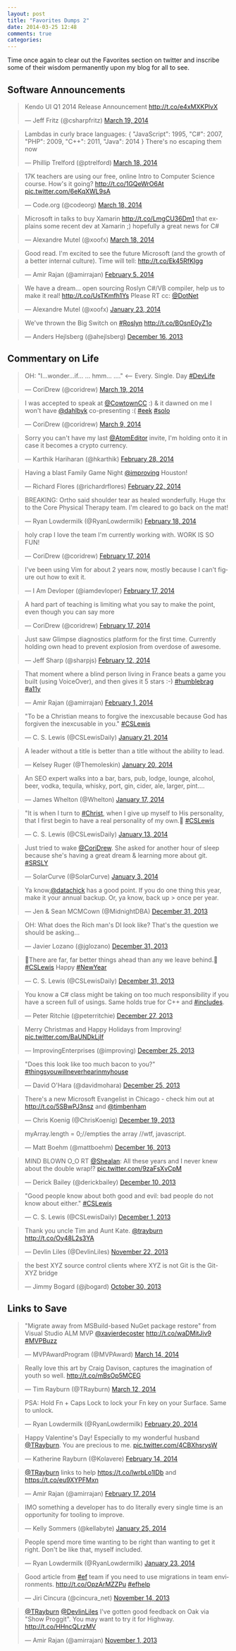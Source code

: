 ```yaml
---
layout: post
title: "Favorites Dumps 2"
date: 2014-03-25 12:48
comments: true
categories: 
---
```


Time once again to clear out the Favorites section on twitter and inscribe some of their wisdom permanently upon my blog for all to see.

## Software Announcements

<blockquote class="twitter-tweet" lang="en"><p>Kendo UI Q1 2014 Release Announcement <a href="http://t.co/e4xMXKPlvX">http://t.co/e4xMXKPlvX</a></p>&mdash; Jeff Fritz (@csharpfritz) <a href="https://twitter.com/csharpfritz/statuses/446300154304679937">March 19, 2014</a></blockquote>
<script async src="//platform.twitter.com/widgets.js" charset="utf-8"></script>

<blockquote class="twitter-tweet" lang="en"><p>Lambdas in curly brace languages: &#10;{ &quot;JavaScript&quot;: 1995,&#10;&quot;C#&quot;: 2007,&#10;&quot;PHP&quot;: 2009,&#10;&quot;C++&quot;: 2011, &#10;&quot;Java&quot;: 2014 }&#10;There&#39;s no escaping them now</p>&mdash; Phillip Trelford (@ptrelford) <a href="https://twitter.com/ptrelford/statuses/446024684329771010">March 18, 2014</a></blockquote>
<script async src="//platform.twitter.com/widgets.js" charset="utf-8"></script>

<blockquote class="twitter-tweet" lang="en"><p>17K teachers are using our free, online Intro to Computer Science course. How&#39;s it going? <a href="http://t.co/1GQeWrO6At">http://t.co/1GQeWrO6At</a> <a href="http://t.co/6eKqXWL9sA">pic.twitter.com/6eKqXWL9sA</a></p>&mdash; Code.org (@codeorg) <a href="https://twitter.com/codeorg/statuses/445987791243976704">March 18, 2014</a></blockquote>
<script async src="//platform.twitter.com/widgets.js" charset="utf-8"></script>

<blockquote class="twitter-tweet" lang="en"><p>Microsoft in talks to buy Xamarin <a href="http://t.co/LmgCU36Dm1">http://t.co/LmgCU36Dm1</a> that explains some recent dev at Xamarin ;) hopefully a great news for C#</p>&mdash; Alexandre Mutel (@xoofx) <a href="https://twitter.com/xoofx/statuses/445733367166676992">March 18, 2014</a></blockquote>
<script async src="//platform.twitter.com/widgets.js" charset="utf-8"></script>

<blockquote class="twitter-tweet" lang="en"><p>Good read. I&#39;m excited to see the future Microsoft (and the growth of a better internal culture). Time will tell: <a href="http://t.co/Ek45RfKIgg">http://t.co/Ek45RfKIgg</a></p>&mdash; Amir Rajan (@amirrajan) <a href="https://twitter.com/amirrajan/statuses/431067771166679040">February 5, 2014</a></blockquote>
<script async src="//platform.twitter.com/widgets.js" charset="utf-8"></script>

<blockquote class="twitter-tweet" lang="en"><p>We have a dream... open sourcing Roslyn C#/VB compiler, help us to make it real! <a href="http://t.co/UsTKmfh1Ys">http://t.co/UsTKmfh1Ys</a> Please RT cc: <a href="https://twitter.com/DotNet">@DotNet</a></p>&mdash; Alexandre Mutel (@xoofx) <a href="https://twitter.com/xoofx/statuses/426332714069798913">January 23, 2014</a></blockquote>
<script async src="//platform.twitter.com/widgets.js" charset="utf-8"></script>

<blockquote class="twitter-tweet" lang="en"><p>We&#39;ve thrown the Big Switch on <a href="https://twitter.com/search?q=%23Roslyn&amp;src=hash">#Roslyn</a> <a href="http://t.co/BOsnE0yZ1o">http://t.co/BOsnE0yZ1o</a></p>&mdash; Anders Hejlsberg (@ahejlsberg) <a href="https://twitter.com/ahejlsberg/statuses/412674278077632512">December 16, 2013</a></blockquote>
<script async src="//platform.twitter.com/widgets.js" charset="utf-8"></script>

## Commentary on Life

<blockquote class="twitter-tweet" lang="en"><p>OH: &quot;I...wonder...if... ... hmm... ....&quot; &lt;-- Every. Single. Day <a href="https://twitter.com/search?q=%23DevLife&amp;src=hash">#DevLife</a></p>&mdash; CoriDrew (@coridrew) <a href="https://twitter.com/coridrew/statuses/446395056803434496">March 19, 2014</a></blockquote>
<script async src="//platform.twitter.com/widgets.js" charset="utf-8"></script>

<blockquote class="twitter-tweet" lang="en"><p>I was accepted to speak at <a href="https://twitter.com/CowtownCC">@CowtownCC</a> :) &amp; it dawned on me I won&#39;t have <a href="https://twitter.com/dahlbyk">@dahlbyk</a> co-presenting :( <a href="https://twitter.com/search?q=%23eek&amp;src=hash">#eek</a> <a href="https://twitter.com/search?q=%23solo&amp;src=hash">#solo</a></p>&mdash; CoriDrew (@coridrew) <a href="https://twitter.com/coridrew/statuses/442668493234659329">March 9, 2014</a></blockquote>
<script async src="//platform.twitter.com/widgets.js" charset="utf-8"></script>

<blockquote class="twitter-tweet" lang="en"><p>Sorry you can&#39;t have my last <a href="https://twitter.com/AtomEditor">@AtomEditor</a> invite, I&#39;m holding onto it in case it becomes a crypto currency.</p>&mdash; Karthik Hariharan (@hkarthik) <a href="https://twitter.com/hkarthik/statuses/439520101499301888">February 28, 2014</a></blockquote>
<script async src="//platform.twitter.com/widgets.js" charset="utf-8"></script>

<blockquote class="twitter-tweet" lang="en"><p>Having a blast Family Game Night <a href="https://twitter.com/improving">@improving</a> Houston!</p>&mdash; Richard Flores (@richardrflores) <a href="https://twitter.com/richardrflores/statuses/437037215370063872">February 22, 2014</a></blockquote>
<script async src="//platform.twitter.com/widgets.js" charset="utf-8"></script>

<blockquote class="twitter-tweet" lang="en"><p>BREAKING: Ortho said shoulder tear as healed wonderfully. Huge thx to the Core Physical Therapy team. I&#39;m cleared to go back on the mat!</p>&mdash; Ryan Lowdermilk (@RyanLowdermilk) <a href="https://twitter.com/RyanLowdermilk/statuses/435820960055558144">February 18, 2014</a></blockquote>
<script async src="//platform.twitter.com/widgets.js" charset="utf-8"></script>

<blockquote class="twitter-tweet" lang="en"><p>holy crap I love the team I&#39;m currently working with. WORK IS SO FUN!</p>&mdash; CoriDrew (@coridrew) <a href="https://twitter.com/coridrew/statuses/435559832595070976">February 17, 2014</a></blockquote>
<script async src="//platform.twitter.com/widgets.js" charset="utf-8"></script>

<blockquote class="twitter-tweet" lang="en"><p>I&#39;ve been using Vim for about 2 years now, mostly because I can&#39;t figure out how to exit it.</p>&mdash; I Am Devloper (@iamdevloper) <a href="https://twitter.com/iamdevloper/statuses/435555976687923200">February 17, 2014</a></blockquote>
<script async src="//platform.twitter.com/widgets.js" charset="utf-8"></script>

<blockquote class="twitter-tweet" lang="en"><p>A hard part of teaching is limiting what you say to make the point, even though you can say more</p>&mdash; CoriDrew (@coridrew) <a href="https://twitter.com/coridrew/statuses/435548659984244736">February 17, 2014</a></blockquote>
<script async src="//platform.twitter.com/widgets.js" charset="utf-8"></script>

<blockquote class="twitter-tweet" lang="en"><p>Just saw Glimpse diagnostics platform for the first time. Currently holding own head to prevent explosion from overdose of awesome.</p>&mdash; Jeff Sharp (@sharpjs) <a href="https://twitter.com/sharpjs/statuses/433650536106438656">February 12, 2014</a></blockquote>
<script async src="//platform.twitter.com/widgets.js" charset="utf-8"></script>

<blockquote class="twitter-tweet" lang="en"><p>That moment where a blind person living in France beats a game you built (using VoiceOver), and then gives it 5 stars :-) <a href="https://twitter.com/search?q=%23humblebrag&amp;src=hash">#humblebrag</a> <a href="https://twitter.com/search?q=%23a11y&amp;src=hash">#a11y</a></p>&mdash; Amir Rajan (@amirrajan) <a href="https://twitter.com/amirrajan/statuses/429646872706183169">February 1, 2014</a></blockquote>
<script async src="//platform.twitter.com/widgets.js" charset="utf-8"></script>

<blockquote class="twitter-tweet" lang="en"><p>&quot;To be a Christian means to forgive the inexcusable because God has forgiven the inexcusable in you.&quot; <a href="https://twitter.com/search?q=%23CSLewis&amp;src=hash">#CSLewis</a></p>&mdash; C. S. Lewis (@CSLewisDaily) <a href="https://twitter.com/CSLewisDaily/statuses/425674289828737025">January 21, 2014</a></blockquote>
<script async src="//platform.twitter.com/widgets.js" charset="utf-8"></script>

<blockquote class="twitter-tweet" lang="en"><p>A leader without a title is better than a title without the ability to lead.</p>&mdash; Kelsey Ruger (@Themoleskin) <a href="https://twitter.com/Themoleskin/statuses/425271717108670464">January 20, 2014</a></blockquote>
<script async src="//platform.twitter.com/widgets.js" charset="utf-8"></script>

<blockquote class="twitter-tweet" lang="en"><p>An SEO expert walks into a bar, bars, pub, lodge, lounge, alcohol, beer, vodka, tequila, whisky, port, gin, cider, ale, larger, pint....</p>&mdash; James Whelton (@Whelton) <a href="https://twitter.com/Whelton/statuses/424137576232931328">January 17, 2014</a></blockquote>
<script async src="//platform.twitter.com/widgets.js" charset="utf-8"></script>

<blockquote class="twitter-tweet" lang="en"><p>&quot;It is when I turn to <a href="https://twitter.com/search?q=%23Christ&amp;src=hash">#Christ</a>, when I give up myself to His personality, that I first begin to have a real personality of my own. <a href="https://twitter.com/search?q=%23CSLewis&amp;src=hash">#CSLewis</a></p>&mdash; C. S. Lewis (@CSLewisDaily) <a href="https://twitter.com/CSLewisDaily/statuses/422611761066283009">January 13, 2014</a></blockquote>
<script async src="//platform.twitter.com/widgets.js" charset="utf-8"></script>

<blockquote class="twitter-tweet" lang="en"><p>Just tried to wake <a href="https://twitter.com/coridrew">@CoriDrew</a>. She asked for another hour of sleep because she&#39;s having a great dream &amp; learning more about git. <a href="https://twitter.com/search?q=%23SRSLY&amp;src=hash">#SRSLY</a></p>&mdash; SolarCurve (@SolarCurve) <a href="https://twitter.com/SolarCurve/statuses/419093745452064769">January 3, 2014</a></blockquote>
<script async src="//platform.twitter.com/widgets.js" charset="utf-8"></script>

<blockquote class="twitter-tweet" lang="en"><p>Ya know,<a href="https://twitter.com/datachick">@datachick</a> has a good point. If you do one thing this year, make it your annual backup. Or, ya know, back up &gt; once per year.</p>&mdash; Jen &amp; Sean MCMCown (@MidnightDBA) <a href="https://twitter.com/MidnightDBA/statuses/418090653189279744">December 31, 2013</a></blockquote>
<script async src="//platform.twitter.com/widgets.js" charset="utf-8"></script>

<blockquote class="twitter-tweet" lang="en"><p>OH: What does the Rich man&#39;s DI look like? That&#39;s the question we should be asking...</p>&mdash; Javier Lozano (@jglozano) <a href="https://twitter.com/jglozano/statuses/418075133601800192">December 31, 2013</a></blockquote>
<script async src="//platform.twitter.com/widgets.js" charset="utf-8"></script>

<blockquote class="twitter-tweet" lang="en"><p>There are far, far better things ahead than any we leave behind. <a href="https://twitter.com/search?q=%23CSLewis&amp;src=hash">#CSLewis</a> Happy <a href="https://twitter.com/search?q=%23NewYear&amp;src=hash">#NewYear</a></p>&mdash; C. S. Lewis (@CSLewisDaily) <a href="https://twitter.com/CSLewisDaily/statuses/418050409651908608">December 31, 2013</a></blockquote>
<script async src="//platform.twitter.com/widgets.js" charset="utf-8"></script>

<blockquote class="twitter-tweet" lang="en"><p>You know a C# class might be taking on too much responsibility if you have a screen full of usings. Same holds true for C++ and <a href="https://twitter.com/search?q=%23includes&amp;src=hash">#includes</a>.</p>&mdash; Peter Ritchie (@peterritchie) <a href="https://twitter.com/peterritchie/statuses/416676528584282112">December 27, 2013</a></blockquote>
<script async src="//platform.twitter.com/widgets.js" charset="utf-8"></script>

<blockquote class="twitter-tweet" lang="en"><p>Merry Christmas and Happy Holidays from Improving! <a href="http://t.co/BaUNDkLjIf">pic.twitter.com/BaUNDkLjIf</a></p>&mdash; ImprovingEnterprises (@improving) <a href="https://twitter.com/improving/statuses/415869569094672384">December 25, 2013</a></blockquote>
<script async src="//platform.twitter.com/widgets.js" charset="utf-8"></script>

<blockquote class="twitter-tweet" lang="en"><p>&quot;Does this look like too much bacon to you?&quot; <a href="https://twitter.com/search?q=%23thingsyouwillneverhearinmyhouse&amp;src=hash">#thingsyouwillneverhearinmyhouse</a></p>&mdash; David O&#39;Hara (@davidmohara) <a href="https://twitter.com/davidmohara/statuses/415824044303192064">December 25, 2013</a></blockquote>
<script async src="//platform.twitter.com/widgets.js" charset="utf-8"></script>

<blockquote class="twitter-tweet" lang="en"><p>There&#39;s a new Microsoft Evangelist in Chicago - check him out at <a href="http://t.co/5SBwPJ3nsz">http://t.co/5SBwPJ3nsz</a> and <a href="https://twitter.com/timbenham">@timbenham</a></p>&mdash; Chris Koenig (@ChrisKoenig) <a href="https://twitter.com/ChrisKoenig/statuses/413790762090762241">December 19, 2013</a></blockquote>
<script async src="//platform.twitter.com/widgets.js" charset="utf-8"></script>

<blockquote class="twitter-tweet" lang="en"><p>myArray.length = 0;//empties the array&#10;//wtf, javascript.</p>&mdash; Matt Boehm (@mattboehm) <a href="https://twitter.com/mattboehm/statuses/412678925290971136">December 16, 2013</a></blockquote>
<script async src="//platform.twitter.com/widgets.js" charset="utf-8"></script>

<blockquote class="twitter-tweet" lang="en"><p>MIND BLOWN O_O RT <a href="https://twitter.com/Shealan">@Shealan</a>: All these years and I never knew about the double wrap!? <a href="http://t.co/9zaFsXvCpM">pic.twitter.com/9zaFsXvCpM</a></p>&mdash; Derick Bailey (@derickbailey) <a href="https://twitter.com/derickbailey/statuses/410529889138114560">December 10, 2013</a></blockquote>
<script async src="//platform.twitter.com/widgets.js" charset="utf-8"></script>

<blockquote class="twitter-tweet" lang="en"><p>&quot;Good people know about both good and evil: bad people do not know about either.&quot; <a href="https://twitter.com/search?q=%23CSLewis&amp;src=hash">#CSLewis</a></p>&mdash; C. S. Lewis (@CSLewisDaily) <a href="https://twitter.com/CSLewisDaily/statuses/407227424498520065">December 1, 2013</a></blockquote>
<script async src="//platform.twitter.com/widgets.js" charset="utf-8"></script>

<blockquote class="twitter-tweet" lang="en"><p>Thank you uncle Tim and Aunt Kate. <a href="https://twitter.com/TRayburn">@trayburn</a> <a href="http://t.co/Oy48L2s3YA">http://t.co/Oy48L2s3YA</a></p>&mdash; Devlin Liles (@DevlinLiles) <a href="https://twitter.com/DevlinLiles/statuses/403922277554610176">November 22, 2013</a></blockquote>
<script async src="//platform.twitter.com/widgets.js" charset="utf-8"></script>

<blockquote class="twitter-tweet" lang="en"><p>the best XYZ source control clients where XYZ is not Git is the Git-XYZ bridge</p>&mdash; Jimmy Bogard (@jbogard) <a href="https://twitter.com/jbogard/statuses/395562286439342080">October 30, 2013</a></blockquote>
<script async src="//platform.twitter.com/widgets.js" charset="utf-8"></script>

## Links to Save

<blockquote class="twitter-tweet" lang="en"><p>&quot;Migrate away from MSBuild-based NuGet package restore&quot; from Visual Studio ALM MVP <a href="https://twitter.com/xavierdecoster">@xavierdecoster</a> <a href="http://t.co/waDMitJiv9">http://t.co/waDMitJiv9</a> <a href="https://twitter.com/search?q=%23MVPBuzz&amp;src=hash">#MVPBuzz</a></p>&mdash; MVPAwardProgram (@MVPAward) <a href="https://twitter.com/MVPAward/statuses/444525953503752192">March 14, 2014</a></blockquote>
<script async src="//platform.twitter.com/widgets.js" charset="utf-8"></script>

<blockquote class="twitter-tweet" lang="en"><p>Really love this art by Craig Davison, captures the imagination of youth so well. <a href="http://t.co/mBsOp5MCEG">http://t.co/mBsOp5MCEG</a></p>&mdash; Tim Rayburn (@TRayburn) <a href="https://twitter.com/TRayburn/statuses/443804749846958081">March 12, 2014</a></blockquote>
<script async src="//platform.twitter.com/widgets.js" charset="utf-8"></script>

<blockquote class="twitter-tweet" lang="en"><p>PSA: Hold Fn + Caps Lock to lock your Fn key on your Surface. Same to unlock.</p>&mdash; Ryan Lowdermilk (@RyanLowdermilk) <a href="https://twitter.com/RyanLowdermilk/statuses/436541666875703297">February 20, 2014</a></blockquote>
<script async src="//platform.twitter.com/widgets.js" charset="utf-8"></script>

<blockquote class="twitter-tweet" lang="en"><p>Happy Valentine&#39;s Day! Especially to my wonderful husband <a href="https://twitter.com/TRayburn">@TRayburn</a>. You are precious to me. <a href="http://t.co/4CBXhsrysW">pic.twitter.com/4CBXhsrysW</a></p>&mdash; Katherine Rayburn (@Kolavere) <a href="https://twitter.com/Kolavere/statuses/434438464709197824">February 14, 2014</a></blockquote>
<script async src="//platform.twitter.com/widgets.js" charset="utf-8"></script>

<blockquote class="twitter-tweet" lang="en"><p><a href="https://twitter.com/TRayburn">@TRayburn</a> links to help <a href="https://t.co/lwrbLo1lDb">https://t.co/lwrbLo1lDb</a> and <a href="https://t.co/eu9XYPFMxn">https://t.co/eu9XYPFMxn</a></p>&mdash; Amir Rajan (@amirrajan) <a href="https://twitter.com/amirrajan/statuses/435279462863630336">February 17, 2014</a></blockquote>
<script async src="//platform.twitter.com/widgets.js" charset="utf-8"></script>

<blockquote class="twitter-tweet" lang="en"><p>IMO something a developer has to do literally every single time is an opportunity for tooling to improve.</p>&mdash; Kelly Sommers (@kellabyte) <a href="https://twitter.com/kellabyte/statuses/427188175463673856">January 25, 2014</a></blockquote>
<script async src="//platform.twitter.com/widgets.js" charset="utf-8"></script>

<blockquote class="twitter-tweet" lang="en"><p>People spend more time wanting to be right than wanting to get it right. Don&#39;t be like that, myself included.</p>&mdash; Ryan Lowdermilk (@RyanLowdermilk) <a href="https://twitter.com/RyanLowdermilk/statuses/426468933521395712">January 23, 2014</a></blockquote>
<script async src="//platform.twitter.com/widgets.js" charset="utf-8"></script>

<blockquote class="twitter-tweet" lang="en"><p>Good article from <a href="https://twitter.com/search?q=%23ef&amp;src=hash">#ef</a> team if you need to use migrations in team environments. <a href="http://t.co/OpzArMZZPu">http://t.co/OpzArMZZPu</a> <a href="https://twitter.com/search?q=%23efhelp&amp;src=hash">#efhelp</a></p>&mdash; Jiri Cincura (@cincura_net) <a href="https://twitter.com/cincura_net/statuses/400895064970629120">November 14, 2013</a></blockquote>
<script async src="//platform.twitter.com/widgets.js" charset="utf-8"></script>

<blockquote class="twitter-tweet" lang="en"><p><a href="https://twitter.com/TRayburn">@TRayburn</a> <a href="https://twitter.com/DevlinLiles">@DevlinLiles</a> I&#39;ve gotten good feedback on Oak via &quot;Show Proggit&quot;. You may want to try it for Highway. <a href="http://t.co/HHncQLrzMV">http://t.co/HHncQLrzMV</a></p>&mdash; Amir Rajan (@amirrajan) <a href="https://twitter.com/amirrajan/statuses/396402937171177473">November 1, 2013</a></blockquote>
<script async src="//platform.twitter.com/widgets.js" charset="utf-8"></script>

